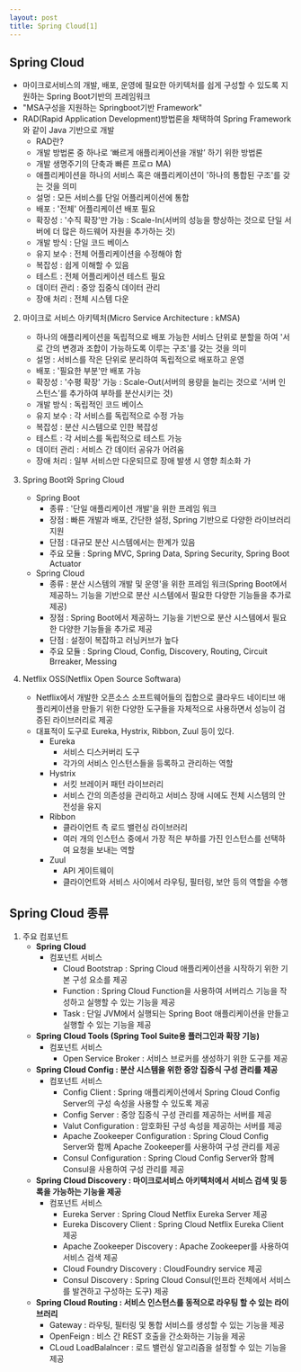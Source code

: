 ```yaml
---
layout: post
title: Spring Cloud[1]
---
```


## Spring Cloud
- 마이크로서비스의 개발, 배포, 운영에 필요한 아키텍처를 쉽게 구성할 수 있도록 지원하는 Spring Boot기반의 프레임워크
- "MSA구성을 지원하는 Springboot기반 Framework"
- RAD(Rapid Application Development)방법론을 채택하여 Spring Framework와 같이 Java 기반으로 개발
    - RAD란?
    - 개발 방법론 중 하나로 ‘빠르게 애플리케이션을 개발’ 하기 위한 방법론
    - 개발 생명주기의 단축과 빠른 프로ㅁ MA)
    - 애플리케이션을 하나의 서비스 혹은 애플리케이션이 '하나의 통합된 구조'를 갖는 것을 의미
    - 설멍 : 모든 서비스를 단일 어플리케이션에 통합
    - 배포 : '전체' 어플리케이션 배포 필요
    - 확장성 : '수직 확장'만 가능 : Scale-In(서버의 성능을 향상하는 것으로 단일 서버에 더 많은 하드웨어 자원을 추가하는 것)
    - 개발 방식 : 단일 코드 베이스
    - 유지 보수 : 전체 어플리케이션을 수정해야 함
    - 복잡성 : 쉽게 이해할 수 있음
    - 테스트 : 전체 어플리케이션 테스트 필요
    - 데이터 관리 : 중앙 집중식 데이터 관리
    - 장애 처리 : 전체 시스템 다운

2. 마이크로 서비스 아키텍처(Micro Service Architecture : kMSA)
    - 하나의 애플리케이션을 독립적으로 배포 가능한 서비스 단위로 분할을 하여 '서로 간의 변경과 조합이 가능하도록 이루는 구조'를 갖는 것을 의미
    - 설멍 : 서비스를 작은 단위로 분리하여 독립적으로 배포하고 운영
    - 배포 : '필요한 부분'만 배포 가능
    - 확장성 : '수평 확장' 가능 : Scale-Out(서버의 용량을 늘리는 것으로 ‘서버 인스턴스’를 추가하여 부하를 분산시키는 것)
    - 개발 방식 : 독립적인 코드 베이스
    - 유지 보수 : 각 서비스를 독립적으로 수정 가능
    - 복잡성 : 분산 시스템으로 인한 복잡성
    - 테스트 : 각 서비스를 독립적으로 테스트 가능
    - 데이터 관리 : 서비스 간 데이터 공유가 어려움
    - 장애 처리 : 일부 서비스만 다운되므로 장애 발생 시 영향 최소화 가
  
3. Spring Boot와 Spring Cloud
    - Spring Boot
        - 종류 : '단일 애플리케이션 개발'을 위한 프레임 워크
        - 장점 : 빠른 개발과 배포, 간단한 설정, Spring 기반으로 다양한 라이브러리 지원
        - 단점 : 대규모 분산 시스템에서는 한계가 있음
        - 주요 모듈 : Spring MVC, Spring Data, Spring Security, Spring Boot Actuator
    - Spring Cloud
        - 종류 : 분산 시스템의 개발 및 운영'을 위한 프레임 워크(Spring Boot에서 제공하느 기능을 기반으로 분산 시스템에서 필요한 다양한 기능들을 추가로 제공)
        - 장점 :  Spring Boot에서 제공하느 기능을 기반으로 분산 시스템에서 필요한 다양한 기능들을 추가로 제공
        - 단점 : 설정이 복잡하고 러닝커브가 높다
        - 주요 모듈 : Spring Cloud, Config, Discovery, Routing, Circuit Brreaker, Messing
4. Netflix OSS(Netflix Open Source Softwara)
    - Netflix에서 개발한 오픈소스 소프트웨어들의 집합으로 클라우드 네이티브 애플리케이션을 만들기 위한 다양한 도구들을 자체적으로 사용하면서 성능이 검증된 라이브러리로 제공
    - 대표적이 도구로 Eureka, Hystrix, Ribbon, Zuul 등이 있다.
        - Eureka
            - 서비스 디스커버리 도구
            - 각가의 서비스 인스턴스들을 등록하고 관리하는 역할 
        - Hystrix
            - 서킷 브레이커 패턴 라이브러리
            - 서비스 간의 의존성을 관리하고 서비스 장애 시에도 전체 시스템의 안전성을 유지
        - Ribbon
            - 클라이언트 측 로드 밸런싱 라이브러리
            - 여러 개의 인스턴스 중에서 가장 적은 부하를 가진 인스턴스를 선택하여 요청을 보내는 역할     
        - Zuul
            - API 게이트웨이
            - 클라이언트와 서비스 사이에서 라우팅, 필터링, 보안 등의 역할을 수행

## Spring Cloud 종류
1. 주요 컴포넌트
    - **Spring Cloud**
        - 컴포넌트 서비스 
            - Cloud Bootstrap : Spring Cloud 애플리케이션을 시작하기 위한 기본 구성 요소를 제공
            - Function : Spring Cloud Function을 사용하여 서버리스 기능을 작성하고 실행할 수 있는 기능을 제공
            - Task : 단일 JVM에서 실행되는 Spring Boot 애플리케이션을 만들고 실행할 수 있는 기능을 제공
    - **Spring Cloud Tools (Spring Tool Suite용 플러그인과 확장 기능)**
        - 컴포넌트 서비스 
            - Open Service Broker : 서비스 브로커를 생성하기 위한 도구를 제공
    - **Spring Cloud Config : 분산 시스템을 위한 중앙 집중식 구성 관리를 제공**
        - 컴포넌트 서비스 
            - Config Client : Spring 애플리케이션에서 Spring Cloud Config Server의 구성 속성을 사용할 수 있도록 제공
            - Config Server : 중앙 집중식 구성 관리를 제공하는 서버를 제공
            - Valut Configuration : 암호화된 구성 속성을 제공하는 서버를 제공
            - Apache Zookeeper Configuration : Spring Cloud Config Server와 함께 Apache Zookeeper를 사용하여 구성 관리를 제공
            - Consul Configuration : Spring Cloud Config Server와 함께 Consul을 사용하여 구성 관리를 제공
    - **Spring Cloud Discovery : 마이크로서비스 아키텍처에서 서비스 검색 및 등록을 가능하는 기능을 제공**
        - 컴포넌트 서비스
            - Eureka Server : Spring Cloud Netflix Eureka Server 제공
            - Eureka Discovery Client : Spring Cloud Netflix Eureka Client 제공
            - Apache Zookeeper Discovery : Apache Zookeeper를 사용하여 서비스 검색 제공
            - Cloud Foundry Discovery : CloudFoundry service 제공
            - Consul Discovery : Spring Cloud Consul(인프라 전체에서 서비스를 발견하고 구성하는 도구) 제공
    - **Spring Cloud Routing : 서비스 인스턴스를 동적으로 라우팅 할 수 있는 라이브러리**
        - Gateway : 라우팅, 필터링 및 통합 서비스를 생성할 수 있는 기능을 제공
        - OpenFeign : 비스 간 REST 호출을 간소화하는 기능을 제공
        - CLoud LoadBalalncer : 로드 밸런싱 알고리즘을 설정할 수 있는 기능을 제공
















